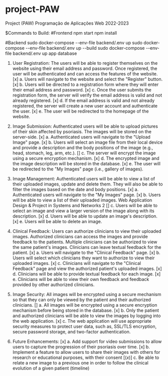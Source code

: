 # project-PAW
Project (PAW) Programação de Aplicações Web 2022-2023

$Commands to Build:
#Frontend
npm start
npm install

#Backend
sudo docker-compose --env-file backend/.env up 
sudo docker-compose --env-file backend/.env up --build
sudo docker-compose --env-file backend/.env up app database

1. User Registration: The users will be able to register themselves on the website using their email address and password. Once registered, the user will be authenticated and can access the features of the website.
   [x] a. Users will navigate to the website and select the "Register" button.
   [x] b. Users will be directed to a registration form where they will enter their email address and password.
   [x] c. Once the user submits the registration form, the server will verify the email address is valid and not already registered.
   [x] d. If the email address is valid and not already registered, the server will create a new user account and authenticate the user.
   [x] e. The user will be redirected to the homepage of the website.

2. Image Submission: Authenticated users will be able to upload pictures of their skin affected by psoriasis. The images will be stored on the server-side.
   [x] a. Authenticated users will navigate to the "Upload Image" page.
   [x] b. Users will select an image file from their local device and provide a description and the body positions of the image (e.g., head, stomach, leg, arm, etc.).
   [] c. The server will encrypt the image using a secure encryption mechanism.
   [x] d. The encrypted image and the image description will be stored in the database. 
   [x] e. The user will be redirected to the "My Images" page (i.e., gallery of images).

3. Image Management: Authenticated users will be able to view a list of their uploaded images, update and delete them. They will also be able to filter the images based on the date and body positions.
   [x] a. Authenticated users will navigate to the "My Images" page. 
   [x] b. Users will be able to view a list of their uploaded images.
Web Application Design & Project in Systems and Networks 2
   [] c. Users will be able to select an image and view a larger version of the image along with its description.
   [x] d. Users will be able to update an image's description.
   [x] e. Users will be able to delete an image.

4. Clinical Feedback: Users can authorize clinicians to view their uploaded images. Authorized clinicians can access the images and provide feedback to the patients. Multiple clinicians can be authorized to view the same patient's images. Clinicians can leave textual feedback for the patient.
   [x] a. Users will navigate to the "Clinical Feedback" page.
   [x] b. Users will select which clinicians they want to authorize to view their uploaded images.
   [x] c. Clinicians will navigate to the "Clinical Feedback" page and view the authorized patient's uploaded images.
   [x] d. Clinicians will be able to provide textual feedback for each image.
   [x] e. Clinicians will be able to view their own feedback and feedback provided by other authorized clinicians.

5. Image Security: All images will be encrypted using a secure mechanism so that they can only be viewed by the patient and their authorized clinicians.
   [] a. All images will be encrypted using a secure encryption mechanism before being stored in the database.
   [x] b. Only the patient and authorized clinicians will be able to view the images by logging into the web application.
   [x] c. The web application will use appropriate security measures to protect user data, such as, SSL/TLS encryption, secure password storage, and two-factor authentication.

6. Future Enhancements:
   [x] a. Add support for video submissions to allow users to capture the progression of their psoriasis over time.
   [x] b. Implement a feature to allow users to share their images with others for research or educational purposes, with their consent
   [(*x*)] c. Be able to relate a new image to a previous one in order to follow the clinical evolution of a given patient (timeline)